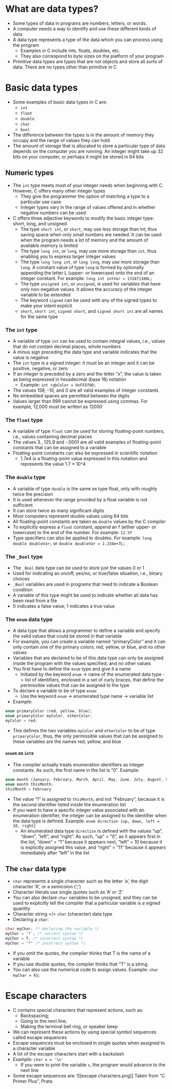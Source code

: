 # What are data types?
- Some types of data in programs are numbers, letters, or words.
- A computer needs a way to identify and use these different kinds of data
- A data type represents a type of the data which you can process using the program
	- Examples in C include ints, floats, doubles, etc.
	- They also correspond to byte sizes on the platform of your program
- Primitive data types are types that are not objects and store all sorts of data. There are no types other than primitive in C
# Basic data types
- Some examples of basic data types in C are:
	- `int`
	- `float`
	- `double`
	- `char`
	- `bool` 
- The difference between the types is in the amount of memory they occupy and the range of values they can hold
- The amount of storage that is allocated to store a particular type of data depends on the computer you are running. An integer might take up 32 bits on your computer, or perhaps it might be stored in 64 bits
## Numeric types
- The `int` type meets most of your integer needs when beginning with C. However, C offers many other integer types
	- They give the programmer the option of matching a type to a particular use case
	- Integer types vary in the range of values offered and in whether negative numbers can be used
- C offers three adjective keywords to modify the basic integer type: short, long, and unsigned
	- The type `short int`, or `short`, may use less storage than int, thus saving space when only small numbers are needed. It can be used when the program needs a lot of memory and the amount of available memory is limited
	- The type `long int`, or `long`, may use more storage than `int`, thus enabling you to express larger integer values
	- The type `long long int`, or `long long`, may use more storage than `long`. A constant value of type `long` is formed by optionally appending the letter L (upper- or lowercase) onto the end of an integer constant. For example: `long int intVar = 131071100L;`
	- The type `unsigned int`, or `unsigned`, is used for variables that have only non-negative values. It allows the accuracy of the integer variable to be extended
	- The keyword `signed` can be used with any of the signed types to make your intent explicit
	- `short`, `short int`, `signed short`, and `signed short int` are all names for the same type
### The `int` type
- A variable of type `int` can be used to contain integral values, i.e., values that do not contain decimal places, whole numbers
- A minus sign preceding the data type and variable indicates that the value is negative
- The `int` type is a signed integer: it must be an integer and it can be positive, negative, or zero
- If an integer is preceded by a zero and the letter “x”, the value is taken as being expressed in hexadecimal (base 16) notation
	- Example: `int rgbColor = 0xFFEf0D;`
- The values 158, -10, and 0 are all valid examples of integer constants
- No embedded spaces are permitted between the digits
- Values larger than 999 cannot be expressed using commas. For example, 12,000 must be written as 12000
### The `float` type
- A variable of type `float` can be used for storing floating-point numbers, i.e., values containing decimal places
- The values 3., 125.9 and -.0001 are all valid examples of floating-point constants that can be assigned to a variable
- Floating-point constants can also be expressed in scientific notation
	- 1.7e4 is a floating-point value expressed in this notation and represents the value 1.7 * 10^4 
### The `double` type
- A variable of type `double` is the same as type float, only with roughly twice the precision
- It is used whenever the range provided by a float variable is not sufficient
- It can store twice as many significant digits
- Most computers represent double values using 64 bits
- All floating-point constants are taken as `double` values by the C compiler
- To explicitly express a `float` constant, append an f (either upper- or lowercase) to the end of the number. For example: `12.5f`
- Type specifiers can also be applied to doubles. For example: `long double doubleVar;` or `double doubleVar = 1.234e+7L;`
### The `_Bool` type
- The `_Bool` data type can be used to store just the values 0 or 1
- Used for indicating an on/off, yes/no, or true/false situation, i.e., binary choices
- `_Bool` variables are used in programs that need to indicate a Boolean condition
- A variable of this type might be used to indicate whether all data has been read from a file
- 0 indicates a false value; 1 indicates a true value
### The `enum` data type
- A data type that allows a programmer to define a variable and specify the valid values that could be stored in that variable
- For example, you can create a variable named “primaryColor” and it can only contain one of the primary colors: red, yellow, or blue, and no other values
- Variables that are declared to be of this data type can only be assigned inside the program with the values specified, and no other values
- You first have to define the `enum` type and give it a name
	- Initiated by the keyword `enum` -> name of the enumerated data type -> list of identifiers, enclosed in a set of curly braces, that define the permissible values that can be assigned to the type
- To declare a variable to be of type `enum`:
	- Use the keyword `enum` -> enumerated type name -> variable list
- Example:
```C
enum primaryColor {red, yellow, blue};
enum primaryColor myColor, otherColor;
myColor = red;
```
- This defines the two variables `myColor` and `otherColor` to be of type `primaryColor`, thus, the only permissible values that can be assigned to these variables are the names red,  yellow, and blue
#### `enum`s as `int`s
- The compiler actually treats enumeration identifiers as integer constants. As such, the first name in the list is “0”. Example:
```C
enum month {January, February, March, April, May, June, July, August, September, October, November, December}
enum month thisMonth;
thisMonth = February
```
- The value “1” is assigned to `thisMonth`, and not “February”, because it is the second identifier listed inside the enumeration list
- If you want to have a specific integer value associated with an enumeration identifier, the integer can be assigned to the identifier when the data type is defined. Example:
	`enum direction {up, down, left = 10, right}`
	- An enumerated data type `direction` is defined with the values “up”, “down”, “left”, and “right”. As such, “up” = “0”, as it appears first in the list, “down” = “1” because it appears next, “left” = 10 because it is explicitly assigned this value, and “right” = “11” because it appears immediately after “left” in the list
## The `char` data type
- `char` represents a single character such as the letter ‘a’, the digit character ‘6’, or a semicolon (‘;’)
- Character literals use single quotes such as ‘A’ or ‘Z’
- You can also declare `char` variables to be unsigned, and they can be used to explicitly tell the compiler that a particular variable is a signed quantity
- Character string =/= `char` (character) data type
- Declaring a `char`:
```C
char myChar; /* declaring the variable */
myChar = 'T'; /* correct syntax */
myChar = T; /* incorrect syntax */
myChar = "T" /* incorrect syntax */
```
- If you omit the quotes, the compiler thinks that T is the name of a variable
- If you use double quotes, the compiler thinks that “T” is a string
- You can also use the numerical code to assign values. Example: `char myChar = 65`;
# Escape characters
- C contains special characters that represent actions, such as:
	- Backspacing;
	- Going to the next line;
	- Making the terminal bell ring, or speaker beep
- We can represent these actions by using special symbol sequences called escape sequences
- Escape sequences must be enclosed in single quotes when assigned to a character variable
- A lot of the escape characters start with a backslash
- Example: `char x = '\n'` 
	- If you were to print the variable `x`, the program would advance to the next line
- Some escape sequences are:
	![[escape characters.png]]
	Taken from “C Primer Plus”, Prata